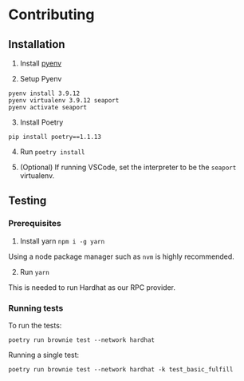 # Contributing

## Installation

1. Install [pyenv](https://github.com/pyenv/pyenv)

2. Setup Pyenv

```
pyenv install 3.9.12
pyenv virtualenv 3.9.12 seaport
pyenv activate seaport
```

3. Install Poetry

```
pip install poetry==1.1.13
```

4. Run `poetry install`

5. (Optional) If running VSCode, set the interpreter to be the `seaport` virtualenv.

## Testing

### Prerequisites

1. Install yarn `npm i -g yarn`

Using a node package manager such as `nvm` is highly recommended.

2. Run `yarn`

This is needed to run Hardhat as our RPC provider.

### Running tests

To run the tests:

```
poetry run brownie test --network hardhat
```

Running a single test:

```
poetry run brownie test --network hardhat -k test_basic_fulfill
```
